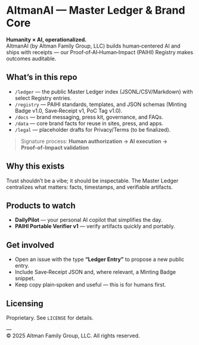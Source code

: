 # AltmanAI — Master Ledger & Brand Core

**Humanity × AI, operationalized.**  
AltmanAI (by Altman Family Group, LLC) builds human‑centered AI and ships with receipts —
our Proof‑of‑AI‑Human‑Impact (PAIHI) Registry makes outcomes auditable.

## What’s in this repo
- `/ledger` — the public Master Ledger index (JSONL/CSV/Markdown) with select Registry entries.
- `/registry` — PAIHI standards, templates, and JSON schemas (Minting Badge v1.0, Save‑Receipt v1, PoC Tag v1.0).
- `/docs` — brand messaging, press kit, governance, and FAQs.
- `/data` — core brand facts for reuse in sites, press, and apps.
- `/legal` — placeholder drafts for Privacy/Terms (to be finalized).

> Signature process: **Human authorization → AI execution → Proof‑of‑Impact validation**

## Why this exists
Trust shouldn’t be a vibe; it should be inspectable. The Master Ledger centralizes what matters:
facts, timestamps, and verifiable artifacts.

## Products to watch
- **DailyPilot** — your personal AI copilot that simplifies the day.
- **PAIHI Portable Verifier v1** — verify artifacts quickly and portably.

## Get involved
- Open an issue with the type **“Ledger Entry”** to propose a new public entry.
- Include Save‑Receipt JSON and, where relevant, a Minting Badge snippet.
- Keep copy plain‑spoken and useful — this is for humans first.

## Licensing
Proprietary. See `LICENSE` for details.

—  
© 2025 Altman Family Group, LLC. All rights reserved.

